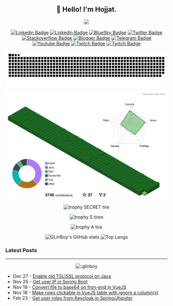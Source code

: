 <h2 align="center">👋 Hello! I'm Hojjat.</h2>

<div align="center">

  <img src="https://user-images.githubusercontent.com/74038190/225813708-98b745f2-7d22-48cf-9150-083f1b00d6c9.gif" width="600">
  
</div>

<div align="center">

  [![Linkedin Badge](https://img.shields.io/badge/-GLinBoy.com-success?style=flat&logo=AIOHTTP&logoColor=white&link=https://glinboy.com)](https://glinboy.com)
  [![Linkedin Badge](https://img.shields.io/badge/-hojjatabedi-blue?style=flat&logo=Linkedin&logoColor=white&link=https://www.linkedin.com/in/hojjatabedi)](https://www.linkedin.com/in/hojjatabedi)
  [![BlueSky Badge](https://img.shields.io/badge/-GLinBoy-3693F3?style=flat&logo=icloud&logoColor=white&link=https://glinboy.bsky.social)](https://glinboy.bsky.social)
  [![Twitter Badge](https://img.shields.io/badge/-GLinBoy-blue?style=flat&logo=Twitter&logoColor=white&link=https://www.twitter.com/glinboy)](https://www.twitter.com/glinboy)
  [![Stackoverflow Badge](https://img.shields.io/badge/-GLinBoy-important?style=flat&logo=Stackoverflow&logoColor=white&link=https://stackoverflow.com/users/2670847/glinboy)](https://stackoverflow.com/users/2670847/glinboy)
  [![Blogger Badge](https://img.shields.io/badge/-GLinBoy-orange?style=flat&logo=Blogger&logoColor=white&link=https://blog.glinboy.com/)](https://blog.glinboy.com/)
  [![Telegram Badge](https://img.shields.io/badge/-GLinBoy-informational?style=flat&logo=Telegram&logoColor=white&link=https://t.me/glinboy_channel)](https://t.me/glinboy_channel)
  [![Youtube Badge](https://img.shields.io/badge/-GLinBoy-red?style=flat&logo=Youtube&logoColor=white&link=https://youtube.com/@glinboy)](https://youtube.com/@glinboy)
  [![Twitch Badge](https://img.shields.io/badge/-GLinBoy-blueviolet?style=flat&logo=Twitch&logoColor=white&link=https://www.twitch.tv/glinboy)](https://www.twitch.tv/glinboy)
  [![Twitch Badge](https://img.shields.io/badge/-GLinBoy-yellowgreen?style=flat&logo=Goodreads&logoColor=white&link=https://goodreads.com/glinboy)](https://goodreads.com/glinboy)

</div>

<div align="center">

  ![Snake animation](./images/snk/github-contribution-grid-snake.svg)

</div>

<div align="center">

  ![GitHub Profile 3D Contribute](./images/profile-3d-contrib/profile-green-animate.svg)

</div>

<div align="center">

  ![trophy SECRET tire](https://github-profile-trophy.vercel.app/?username=GLinBoy&rank=SECRET&margin-w=13&column=3)

</div>

<div align="center">
  
  ![trophy S tiren](https://github-profile-trophy.vercel.app/?username=GLinBoy&rank=SSS,SS,S&margin-w=13&column=4)
  
</div>

<div align="center">
  
  ![trophy A tire](https://github-profile-trophy.vercel.app/?username=GLinBoy&rank=AAA,AA,A&margin-w=13&column=3)

</div>

<div align="center">

  ![GLinBoy's GitHub stats](https://github-readme-stats.vercel.app/api?username=GLinBoy&show_icons=true)
  ![Top Langs](https://github-readme-stats.vercel.app/api/top-langs/?username=GlinBoy&layout=compact)

</div>

<div>

  ### Latest Posts
  <!-- feed start -->
  <!-- feed end -->
  
</div>

<hr />

<div align="center">

  ![:glinboy](https://count.getloli.com/get/@glinboy?theme=rule34)

</div>

<!-- feed start -->
- Dec 27 - [Enable old TSL\SSL protocol on Java](https://blog.glinboy.com/2021/12/enable-old-tsl-ssl-protocol-on-java.html)
- Nov 25 - [Get user IP in Spring Boot](https://blog.glinboy.com/2021/11/get-user-ip-in-spring-boot.html)
- Nov 19 - [Convert file to base64 on fron-end in VueJS](https://blog.glinboy.com/2021/11/convert-file-to-base64-on-fron-end-in-vuejs.html)
- Nov 18 - [Make rows clickable in VueJS table with ignore a column(s)](https://blog.glinboy.com/2021/11/make-rows-clickable-in-vuejs-table-with-ignore-a-column.html)
- Feb 23 - [Get user roles from Keycloak in Spring/Jhipster](https://blog.glinboy.com/2021/02/roles-spring-jhipster-keycloak.html)
<!-- feed end -->